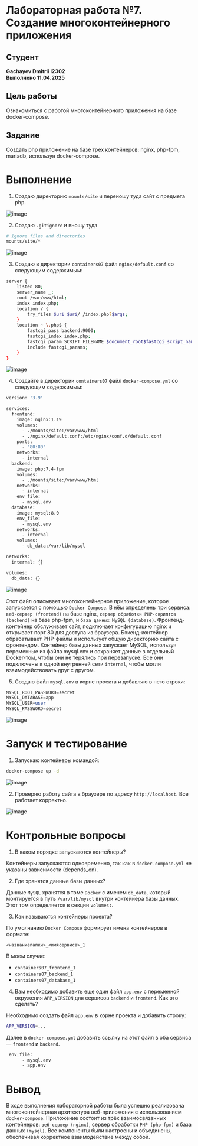 # Лабораторная работа №7. Создание многоконтейнерного приложения
## Студент
**Gachayev Dmitrii I2302**  
**Выполнено 11.04.2025**  

## Цель работы
Ознакомиться с работой многоконтейнерного приложения на базе docker-compose.
## Задание
Создать php приложение на базе трех контейнеров: nginx, php-fpm, mariadb, используя docker-compose.
# Выполнение
1. Создаю директорию `mounts/site` и переношу туда сайт с предмета php. 

![image](screenshots/Screenshot_1.png)

2. Создаю `.gitignore` и вношу туда 

```bash
# Ignore files and directories
mounts/site/*
```

![image](screenshots/Screenshot_2.png)

3. Создаю в директории `containers07` файл `nginx/default.conf` со следующим содержимым:

```bash
server {
    listen 80;
    server_name _;
    root /var/www/html;
    index index.php;
    location / {
        try_files $uri $uri/ /index.php?$args;
    }
    location ~ \.php$ {
        fastcgi_pass backend:9000;
        fastcgi_index index.php;
        fastcgi_param SCRIPT_FILENAME $document_root$fastcgi_script_name;
        include fastcgi_params;
    }
}
```

![image](screenshots/Screenshot_3.png)

4. Создайте в директории `containers07` файл `docker-compose.yml` со следующим содержимым:

```bash
version: '3.9'

services:
  frontend:
    image: nginx:1.19
    volumes:
      - ./mounts/site:/var/www/html
      - ./nginx/default.conf:/etc/nginx/conf.d/default.conf
    ports:
      - "80:80"
    networks:
      - internal
  backend:
    image: php:7.4-fpm
    volumes:
      - ./mounts/site:/var/www/html
    networks:
      - internal
    env_file:
      - mysql.env
  database:
    image: mysql:8.0
    env_file:
      - mysql.env
    networks:
      - internal
    volumes:
      - db_data:/var/lib/mysql

networks:
  internal: {}

volumes:
  db_data: {}

```

![image](screenshots/Screenshot_4.png)

Этот файл описывает многоконтейнерное приложение, которое запускается с помощью `Docker Compose`. В нём определены три сервиса: `веб-сервер (frontend)` на базе nginx, `сервер обработки PHP-скриптов (backend)` на базе php-fpm, и `база данных MySQL (database)`. Фронтенд-контейнер обслуживает сайт, подключает конфигурацию nginx и открывает порт 80 для доступа из браузера. Бэкенд-контейнер обрабатывает PHP-файлы и использует общую директорию сайта с фронтендом. Контейнер базы данных запускает MySQL, используя переменные из файла mysql.env и сохраняет данные в отдельный Docker-том, чтобы они не терялись при перезапуске. Все они подключены к одной внутренней сети `internal`, чтобы могли взаимодействовать друг с другом.

5. Создаю файл `mysql.env` в корне проекта и добавляю в него строки:
```sql
MYSQL_ROOT_PASSWORD=secret
MYSQL_DATABASE=app
MYSQL_USER=user
MYSQL_PASSWORD=secret
```

![image](screenshots/Screenshot_5.png)


# Запуск и тестирование

1. Запускаю контейнеры командой:

```bash
docker-compose up -d
```

![image](screenshots/Screenshot_6.png)

2. Проверяю работу сайта в браузере по адресу `http://localhost`. Все работает корректно.

![image](screenshots/Screenshot_7.png)

# Контрольные вопросы
1. В каком порядке запускаются контейнеры?

Контейнеры запускаются одновременно, так как в `docker-compose.yml` не указаны зависимости (depends_on). 

2. Где хранятся данные базы данных?

Данные `MySQL` хранятся в томе `Docker` с именем `db_data`, который монтируется в путь `/var/lib/mysql` внутри контейнера базы данных. Этот том определяется в секции `volumes:`.


3. Как называются контейнеры проекта?

По умолчанию `Docker Compose` формирует имена контейнеров в формате:

`<названиепапки>_<имясервиса>_1`

В моем случае:
- `containers07_frontend_1`
- `containers07_backend_1`
- `containers07_database_1`

4. Вам необходимо добавить еще один файл `app.env` с переменной окружения `APP_VERSION` для сервисов `backend` и `frontend`. Как это сделать?

Необходимо создать файл `app.env` в корне проекта и добавить строку:

```bash
APP_VERSION=...
```

Далее в `docker-compose.yml` добавить ссылку на этот файл в оба сервиса — `frontend` и `backend`.

```bash
 env_file:
      - mysql.env
      - app.env
```

# Вывод
В ходе выполнения лабораторной работы была успешно реализована многоконтейнерная архитектура веб-приложения с использованием `docker-compose`. Приложение состоит из трёх взаимосвязанных контейнеров: `веб-сервер (nginx)`, сервер обработки `PHP (php-fpm)` и база данных `(mysql)`. Все компоненты были настроены и объединены, обеспечивая корректное взаимодействие между собой.
